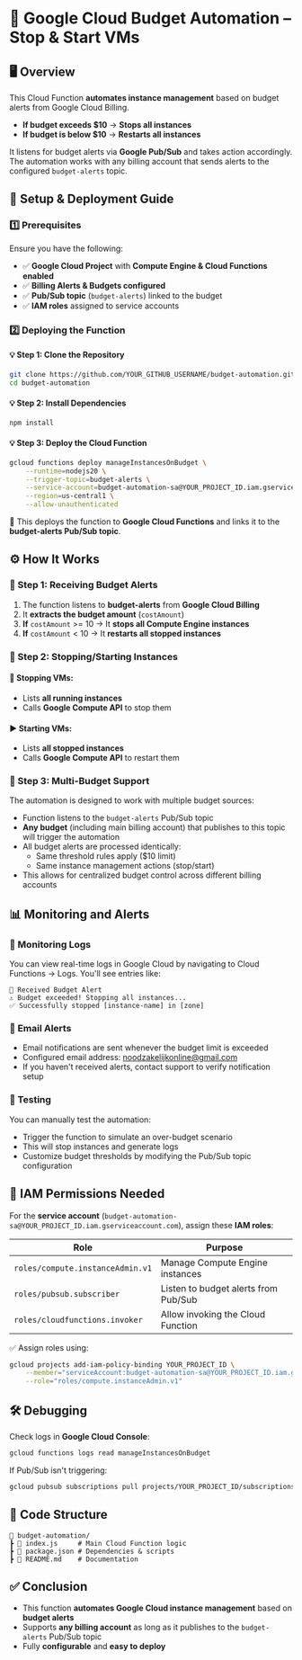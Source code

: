 # 📌 Google Cloud Budget Automation – Stop & Start VMs

## 🖥️ Overview

This Cloud Function **automates instance management** based on budget alerts from Google Cloud Billing.

- **If budget exceeds $10** → **Stops all instances**
- **If budget is below $10** → **Restarts all instances**

It listens for budget alerts via **Google Pub/Sub** and takes action accordingly. The automation works with any billing account that sends alerts to the configured `budget-alerts` topic.

## 🚀 Setup & Deployment Guide

### 1️⃣ Prerequisites

Ensure you have the following:

- ✅ **Google Cloud Project** with **Compute Engine & Cloud Functions enabled**
- ✅ **Billing Alerts & Budgets configured**
- ✅ **Pub/Sub topic** (`budget-alerts`) linked to the budget
- ✅ **IAM roles** assigned to service accounts

### 2️⃣ Deploying the Function

#### 💡 Step 1: Clone the Repository

```sh
git clone https://github.com/YOUR_GITHUB_USERNAME/budget-automation.git
cd budget-automation
```

#### 💡 Step 2: Install Dependencies

```sh
npm install
```

#### 💡 Step 3: Deploy the Cloud Function

```sh
gcloud functions deploy manageInstancesOnBudget \
    --runtime=nodejs20 \
    --trigger-topic=budget-alerts \
    --service-account=budget-automation-sa@YOUR_PROJECT_ID.iam.gserviceaccount.com \
    --region=us-central1 \
    --allow-unauthenticated
```

🚀 This deploys the function to **Google Cloud Functions** and links it to the **budget-alerts Pub/Sub topic**.

## ⚙️ How It Works

### 🔹 Step 1: Receiving Budget Alerts

1. The function listens to **budget-alerts** from **Google Cloud Billing**
2. It **extracts the budget amount** (`costAmount`)
3. **If** `costAmount` >= 10 → It **stops all Compute Engine instances**
4. **If** `costAmount` < 10 → It **restarts all stopped instances**

### 🔹 Step 2: Stopping/Starting Instances

#### 🔴 Stopping VMs:

- Lists **all running instances**
- Calls **Google Compute API** to stop them

#### ▶️ Starting VMs:

- Lists **all stopped instances**
- Calls **Google Compute API** to restart them

### 🔹 Step 3: Multi-Budget Support

The automation is designed to work with multiple budget sources:

- Function listens to the `budget-alerts` Pub/Sub topic
- **Any budget** (including main billing account) that publishes to this topic will trigger the automation
- All budget alerts are processed identically:
  - Same threshold rules apply ($10 limit)
  - Same instance management actions (stop/start)
- This allows for centralized budget control across different billing accounts

## 📊 Monitoring and Alerts

### 📝 Monitoring Logs

You can view real-time logs in Google Cloud by navigating to Cloud Functions → Logs. You'll see entries like:

```
📩 Received Budget Alert
⚠️ Budget exceeded! Stopping all instances...
✅ Successfully stopped [instance-name] in [zone]
```

### 📧 Email Alerts

- Email notifications are sent whenever the budget limit is exceeded
- Configured email address: noodzakelijkonline@gmail.com
- If you haven't received alerts, contact support to verify notification setup

### 🧪 Testing

You can manually test the automation:

- Trigger the function to simulate an over-budget scenario
- This will stop instances and generate logs
- Customize budget thresholds by modifying the Pub/Sub topic configuration

## 🔑 IAM Permissions Needed

For the **service account** (`budget-automation-sa@YOUR_PROJECT_ID.iam.gserviceaccount.com`), assign these **IAM roles**:

| Role                             | Purpose                              |
| -------------------------------- | ------------------------------------ |
| `roles/compute.instanceAdmin.v1` | Manage Compute Engine instances      |
| `roles/pubsub.subscriber`        | Listen to budget alerts from Pub/Sub |
| `roles/cloudfunctions.invoker`   | Allow invoking the Cloud Function    |

✅ Assign roles using:

```sh
gcloud projects add-iam-policy-binding YOUR_PROJECT_ID \
    --member="serviceAccount:budget-automation-sa@YOUR_PROJECT_ID.iam.gserviceaccount.com" \
    --role="roles/compute.instanceAdmin.v1"
```

## 🛠️ Debugging

Check logs in **Google Cloud Console**:

```sh
gcloud functions logs read manageInstancesOnBudget
```

If Pub/Sub isn't triggering:

```sh
gcloud pubsub subscriptions pull projects/YOUR_PROJECT_ID/subscriptions/budget-alerts-sub --auto-ack
```

## 📜 Code Structure

```
📂 budget-automation/
┣ 📜 index.js     # Main Cloud Function logic
┣ 📜 package.json # Dependencies & scripts
┣ 📜 README.md    # Documentation
```

## ✅ Conclusion

- This function **automates Google Cloud instance management** based on **budget alerts**
- Supports **any billing account** as long as it publishes to the `budget-alerts` Pub/Sub topic
- Fully **configurable** and **easy to deploy**
